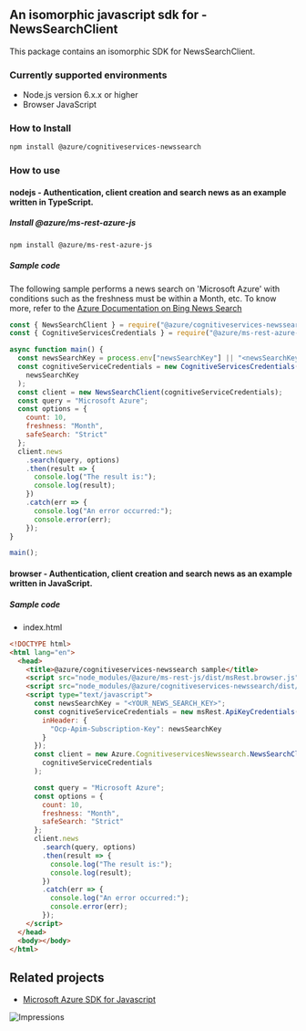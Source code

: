 ## An isomorphic javascript sdk for - NewsSearchClient

This package contains an isomorphic SDK for NewsSearchClient.

### Currently supported environments

- Node.js version 6.x.x or higher
- Browser JavaScript

### How to Install

```bash
npm install @azure/cognitiveservices-newssearch
```

### How to use

#### nodejs - Authentication, client creation and search news as an example written in TypeScript.

##### Install @azure/ms-rest-azure-js

```bash
npm install @azure/ms-rest-azure-js
```

##### Sample code
The following sample performs a news search on 'Microsoft Azure' with conditions such as the freshness must be within a Month, etc. To know more, refer to the [Azure Documentation on Bing News Search](https://docs.microsoft.com/en-us/azure/cognitive-services/bing-news-search/)

```javascript
const { NewsSearchClient } = require("@azure/cognitiveservices-newssearch");
const { CognitiveServicesCredentials } = require("@azure/ms-rest-azure-js");

async function main() {
  const newsSearchKey = process.env["newsSearchKey"] || "<newsSearchKey>";
  const cognitiveServiceCredentials = new CognitiveServicesCredentials(
    newsSearchKey
  );
  const client = new NewsSearchClient(cognitiveServiceCredentials);
  const query = "Microsoft Azure";
  const options = {
    count: 10,
    freshness: "Month",
    safeSearch: "Strict"
  };
  client.news
    .search(query, options)
    .then(result => {
      console.log("The result is:");
      console.log(result);
    })
    .catch(err => {
      console.log("An error occurred:");
      console.error(err);
    });
}

main();
```

#### browser - Authentication, client creation and search news as an example written in JavaScript.

##### Sample code

- index.html
```html
<!DOCTYPE html>
<html lang="en">
  <head>
    <title>@azure/cognitiveservices-newssearch sample</title>
    <script src="node_modules/@azure/ms-rest-js/dist/msRest.browser.js"></script>
    <script src="node_modules/@azure/cognitiveservices-newssearch/dist/cognitiveservices-newssearch.js"></script>
    <script type="text/javascript">
      const newsSearchKey = "<YOUR_NEWS_SEARCH_KEY>";
      const cognitiveServiceCredentials = new msRest.ApiKeyCredentials({
        inHeader: {
          "Ocp-Apim-Subscription-Key": newsSearchKey
        }
      });
      const client = new Azure.CognitiveservicesNewssearch.NewsSearchClient(
        cognitiveServiceCredentials
      );

      const query = "Microsoft Azure";
      const options = {
        count: 10,
        freshness: "Month",
        safeSearch: "Strict"
      };
      client.news
        .search(query, options)
        .then(result => {
          console.log("The result is:");
          console.log(result);
        })
        .catch(err => {
          console.log("An error occurred:");
          console.error(err);
        });
    </script>
  </head>
  <body></body>
</html>
```

## Related projects

- [Microsoft Azure SDK for Javascript](https://github.com/Azure/azure-sdk-for-js)

![Impressions](https://azure-sdk-impressions.azurewebsites.net/api/impressions/azure-sdk-for-js%2Fsdk%2Fcognitiveservices%2Fcognitiveservices-newssearch%2FREADME.png)
